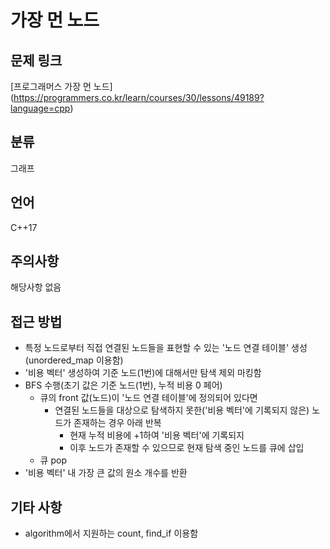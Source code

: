# 가장 먼 노드
## 문제 링크
[프로그래머스 가장 먼 노드]
(https://programmers.co.kr/learn/courses/30/lessons/49189?language=cpp)
## 분류
그래프
## 언어
C++17
## 주의사항
해당사항 없음
## 접근 방법
* 특정 노드로부터 직접 연결된 노드들을 표현할 수 있는 '노드 연결 테이블' 생성(unordered_map 이용함)
* '비용 벡터' 생성하여 기준 노드(1번)에 대해서만 탐색 제외 마킹함
* BFS 수행(초기 값은 기준 노드(1번), 누적 비용 0 페어)
  + 큐의 front 값(노드)이 '노드 연결 테이블'에 정의되어 있다면
    - 연결된 노드들을 대상으로 탐색하지 못한('비용 벡터'에 기록되지 않은) 노드가 존재하는 경우 아래 반복
	  - 현재 누적 비용에 +1하여 '비용 벡터'에 기록되지
	  - 이후 노드가 존재할 수 있으므로 현재 탐색 중인 노드를 큐에 삽입
  + 큐 pop
* '비용 벡터' 내 가장 큰 값의 원소 개수를 반환
## 기타 사항
* algorithm에서 지원하는 count, find_if 이용함 